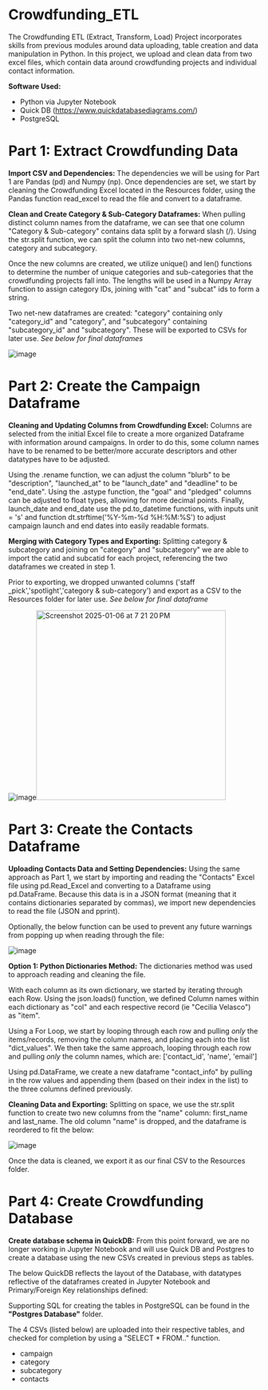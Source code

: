 # Crowdfunding_ETL

The Crowdfunding ETL (Extract, Transform, Load) Project incorporates skills from previous modules around data uploading, table creation and data manipulation in Python. In this project, we upload and clean data from two excel files, which contain data around crowdfunding projects and individual contact information. 

**Software Used:**

- Python via Jupyter Notebook
- Quick DB (https://www.quickdatabasediagrams.com/)
- PostgreSQL

# Part 1: Extract Crowdfunding Data
**Import CSV and Dependencies:**
The dependencies we will be using for Part 1 are Pandas (pd) and Numpy (np).
Once dependencies are set, we start by cleaning the Crowdfunding Excel located in the Resources folder, using the Pandas function read_excel to read the file and convert to a dataframe.

**Clean and Create Category & Sub-Category Dataframes:**
When pulling distinct column names from the dataframe, we can see that one column "Category & Sub-category" contains data split by a forward slash (/). Using the str.split function, we can split the column into two net-new columns, category and subcategory. 

Once the new columns are created, we utilize unique() and len() functions to determine the number of unique categories and sub-categories that the crowdfunding projects fall into. The lengths will be used in a Numpy Array function to assign category IDs, joining with "cat" and "subcat" ids to form a string.

Two net-new dataframes are created: "category" containing only "category_id" and "category", and "subcategory" containing "subcategory_id" and "subcategory". These will be exported to CSVs for later use. _See below for final dataframes_

![image](https://github.com/user-attachments/assets/772d376c-2059-4245-9b44-600f0e0163fd)


# Part 2: Create the Campaign Dataframe
**Cleaning and Updating Columns from Crowdfunding Excel:** 
Columns are selected from the initial Excel file to create a more organized Dataframe with information around campaigns. In order to do this, some column names have to be renamed to be better/more accurate descriptors and other datatypes have to be adjusted.

Using the .rename function, we can adjust the column "blurb" to be "description", "launched_at" to be "launch_date" and "deadline" to be "end_date". 
Using the .astype function, the "goal" and "pledged" columns can be adjusted to float types, allowing for more decimal points.
Finally, launch_date and end_date use the pd.to_datetime functions, with inputs unit = 's' and function dt.strftime('%Y-%m-%d %H:%M:%S') to adjust campaign launch and end dates into easily readable formats. 

**Merging with Category Types and Exporting:**
Splitting category & subcategory and joining on "category" and "subcategory" we are able to import the catid and subcatid for each project, referencing the two dataframes we created in step 1. 

Prior to exporting, we dropped unwanted columns ('staff _pick','spotlight','category & sub-category') and export as a CSV to the Resources folder for later use. _See below for final dataframe_

![image](https://github.com/user-attachments/assets/307e7436-a301-4493-87b2-183eb80be854)<img width="380" alt="Screenshot 2025-01-06 at 7 21 20 PM" src="https://github.com/user-attachments/assets/dfe10d7e-4162-4196-83b8-535b5bd22d8a" />


# Part 3: Create the Contacts Dataframe
**Uploading Contacts Data and Setting Dependencies:**
Using the same approach as Part 1, we start by importing and reading the "Contacts" Excel file using pd.Read_Excel and converting to a Dataframe using pd.DataFrame. Because this data is in a JSON format (meaning that it contains dictionaries separated by commas), we import new dependencies to read the file (JSON and pprint).

Optionally, the below function can be used to prevent any future warnings from popping up when reading through the file:

![image](https://github.com/user-attachments/assets/9a51f760-067e-4f74-9222-551effc11ce5)

**Option 1: Python Dictionaries Method:**
The dictionaries method was used to approach reading and cleaning the file.

With each column as its own dictionary, we started by iterating through each Row. Using the json.loads() function, we defined Column names within each dictionary as "col" and each respective record (ie "Cecilia Velasco") as "item". 

Using a For Loop, we start by looping through each row and pulling _only_ the items/records, removing the column names, and placing each into the list "dict_values". We then take the same approach, looping through each row and pulling _only_ the column names, which are: ['contact_id', 'name', 'email']

Using pd.DataFrame, we create a new dataframe "contact_info" by pulling in the row values and appending them (based on their index in the list) to the three columns defined previously.

**Cleaning Data and Exporting:**
Splitting on space, we use the str.split function to create two new columns from the "name" column: first_name and last_name. The old column "name" is dropped, and the dataframe is reordered to fit the below: 

![image](https://github.com/user-attachments/assets/bb04cc00-40bc-4b53-b19b-9e98ac03dbf7)

Once the data is cleaned, we export it as our final CSV to the Resources folder.


# Part 4: Create Crowdfunding Database
**Create database schema in QuickDB:**
From this point forward, we are no longer working in Jupyter Notebook and will use Quick DB and Postgres to create a database using the new CSVs created in previous steps as tables. 

The below QuickDB reflects the layout of the Database, with datatypes reflective of the dataframes created in Jupyter Notebook and Primary/Foreign Key relationships defined:



Supporting SQL for creating the tables in PostgreSQL can be found in the **"Postgres Database"** folder. 

The 4 CSVs (listed below) are uploaded into their respective tables, and checked for completion by using a "SELECT * FROM.." function.

- campaign
- category
- subcategory
- contacts





